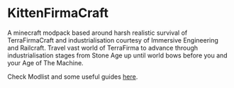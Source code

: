 # KittenFirmaCraft

A minecraft modpack based around harsh realistic survival of TerraFirmaCraft and industrialisation courtesy of Immersive Engineering and Railcraft.
Travel vast world of TerraFirma to advance through industrialisation stages from Stone Age up until world bows before you and your Age of The Machine.

Check Modlist and some useful guides [here](https://1drv.ms/x/s!Atbw9xwijlPfgP4Sbg-YdDy4oFq60g?e=CrNfaf).

